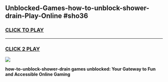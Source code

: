 
## Unblocked-Games-how-to-unblock-shower-drain-Play-Online #sho36
<h3>
<a href="https://news.freeplayer.one?title=how-to-unblock-shower-drain&ref=3">CLICK TO PLAY</a></h3>
<hr>

<h3>
<a href="https://news.freeplayer.one?title=how-to-unblock-shower-drain&ref=3">CLICK 2 PLAY</a>
  
</h3>

<a href="https://news.freeplayer.one?title=how-to-unblock-shower-drain&ref=3"><img src="https://clearcache.store/games.png"></a>


**how-to-unblock-shower-drain games unblocked: Your Gateway to Fun and Accessible Online Gaming**
